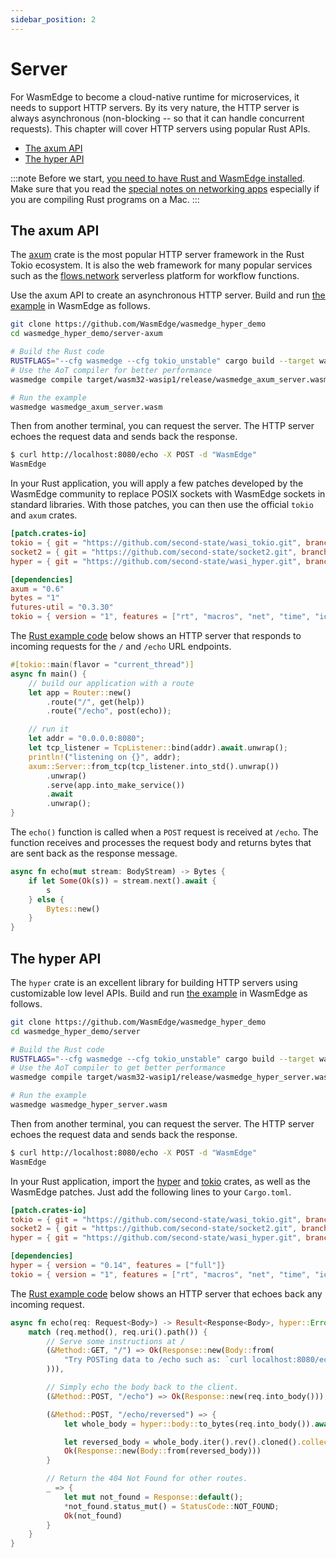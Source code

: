 ```yaml
---
sidebar_position: 2
---
```


# Server

For WasmEdge to become a cloud-native runtime for microservices, it needs to support HTTP servers. By its very nature, the HTTP server is always asynchronous (non-blocking -- so that it can handle concurrent requests). This chapter will cover HTTP servers using popular Rust APIs.

- [The axum API](#the-axum-api)
- [The hyper API](#the-hyper-api)

<!-- prettier-ignore -->
:::note
Before we start, [you need to have Rust and WasmEdge installed](../setup.md).
Make sure that you read the [special notes on networking apps](../setup#special-notes-for-networking-apps) especially if you are compiling Rust programs on a Mac.
:::

## The axum API

The [axum](https://github.com/tokio-rs/axum) crate is the most popular HTTP server framework in the Rust Tokio ecosystem.
It is also the web framework for many popular services such as the [flows.network](https://flows.network) serverless platform for workflow functions.

Use the axum API to create an asynchronous HTTP server. Build and run [the example](https://github.com/WasmEdge/wasmedge_hyper_demo/blob/main/server-axum/) in WasmEdge as follows.

```bash
git clone https://github.com/WasmEdge/wasmedge_hyper_demo
cd wasmedge_hyper_demo/server-axum

# Build the Rust code
RUSTFLAGS="--cfg wasmedge --cfg tokio_unstable" cargo build --target wasm32-wasip1 --release
# Use the AoT compiler for better performance
wasmedge compile target/wasm32-wasip1/release/wasmedge_axum_server.wasm wasmedge_axum_server.wasm

# Run the example
wasmedge wasmedge_axum_server.wasm
```

Then from another terminal, you can request the server. The HTTP server echoes the request data and sends back the response.

```bash
$ curl http://localhost:8080/echo -X POST -d "WasmEdge"
WasmEdge
```

In your Rust application, you will apply a few patches developed by the WasmEdge community to replace
POSIX sockets with WasmEdge sockets in standard libraries. With those patches, you can then
use the official `tokio` and `axum` crates.

```toml
[patch.crates-io]
tokio = { git = "https://github.com/second-state/wasi_tokio.git", branch = "v1.36.x" }
socket2 = { git = "https://github.com/second-state/socket2.git", branch = "v0.5.x" }
hyper = { git = "https://github.com/second-state/wasi_hyper.git", branch = "v0.14.x" }

[dependencies]
axum = "0.6"
bytes = "1"
futures-util = "0.3.30"
tokio = { version = "1", features = ["rt", "macros", "net", "time", "io-util"]}
```

The [Rust example code](https://github.com/WasmEdge/wasmedge_hyper_demo/blob/main/server-axum/src/main.rs) below shows an HTTP server that responds to incoming requests for the `/` and `/echo` URL endpoints.

```rust
#[tokio::main(flavor = "current_thread")]
async fn main() {
    // build our application with a route
    let app = Router::new()
        .route("/", get(help))
        .route("/echo", post(echo));

    // run it
    let addr = "0.0.0.0:8080";
    let tcp_listener = TcpListener::bind(addr).await.unwrap();
    println!("listening on {}", addr);
    axum::Server::from_tcp(tcp_listener.into_std().unwrap())
        .unwrap()
        .serve(app.into_make_service())
        .await
        .unwrap();
}
```

The  `echo()` function is called when a `POST` request is received at `/echo`. The function receives and processes
the request body and returns bytes that are sent back as the response message.

```rust
async fn echo(mut stream: BodyStream) -> Bytes {
    if let Some(Ok(s)) = stream.next().await {
        s
    } else {
        Bytes::new()
    }
}
```

## The hyper API

The `hyper` crate is an excellent library for building HTTP servers using customizable low level APIs. Build and run [the example](https://github.com/WasmEdge/wasmedge_hyper_demo/blob/main/server/) in WasmEdge as follows.

```bash
git clone https://github.com/WasmEdge/wasmedge_hyper_demo
cd wasmedge_hyper_demo/server

# Build the Rust code
RUSTFLAGS="--cfg wasmedge --cfg tokio_unstable" cargo build --target wasm32-wasip1 --release
# Use the AoT compiler to get better performance
wasmedge compile target/wasm32-wasip1/release/wasmedge_hyper_server.wasm wasmedge_hyper_server.wasm

# Run the example
wasmedge wasmedge_hyper_server.wasm
```

Then from another terminal, you can request the server. The HTTP server echoes the request data and sends back the response.

```bash
$ curl http://localhost:8080/echo -X POST -d "WasmEdge"
WasmEdge
```

In your Rust application, import the [hyper](https://crates.io/crates/hyper) and [tokio](https://crates.io/crates/tokio) crates, as well as the WasmEdge patches. Just add the following lines to your `Cargo.toml`.

```toml
[patch.crates-io]
tokio = { git = "https://github.com/second-state/wasi_tokio.git", branch = "v1.36.x" }
socket2 = { git = "https://github.com/second-state/socket2.git", branch = "v0.5.x" }
hyper = { git = "https://github.com/second-state/wasi_hyper.git", branch = "v0.14.x" }

[dependencies]
hyper = { version = "0.14", features = ["full"]}
tokio = { version = "1", features = ["rt", "macros", "net", "time", "io-util"]}
```

The [Rust example code](https://github.com/WasmEdge/wasmedge_hyper_demo/blob/main/server/src/main.rs) below shows an HTTP server that echoes back any incoming request.

```rust
async fn echo(req: Request<Body>) -> Result<Response<Body>, hyper::Error> {
    match (req.method(), req.uri().path()) {
        // Serve some instructions at /
        (&Method::GET, "/") => Ok(Response::new(Body::from(
            "Try POSTing data to /echo such as: `curl localhost:8080/echo -XPOST -d 'hello world'`",
        ))),

        // Simply echo the body back to the client.
        (&Method::POST, "/echo") => Ok(Response::new(req.into_body())),

        (&Method::POST, "/echo/reversed") => {
            let whole_body = hyper::body::to_bytes(req.into_body()).await?;

            let reversed_body = whole_body.iter().rev().cloned().collect::<Vec<u8>>();
            Ok(Response::new(Body::from(reversed_body)))
        }

        // Return the 404 Not Found for other routes.
        _ => {
            let mut not_found = Response::default();
            *not_found.status_mut() = StatusCode::NOT_FOUND;
            Ok(not_found)
        }
    }
}
```
